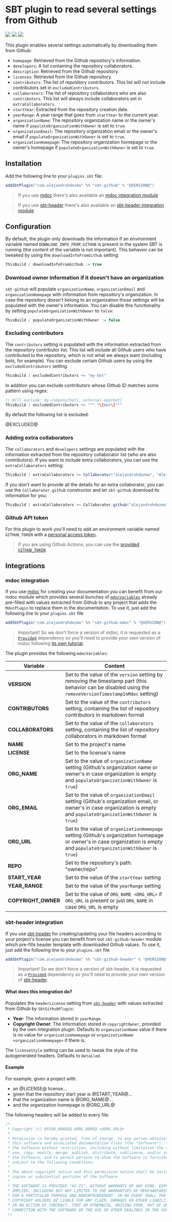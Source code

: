 # SBT plugin to read several settings from Github

[![][github-action-badge]][github-action] [![][maven-badge]][maven] [![][steward-badge]][steward] 

This plugin enables several settings automatically by downloading them from Github:

- `homepage`: Retrieved from the Github repository's information.
- `developers`: A list containing the repository collaborators.
- `description`: Retrieved from the Github repository.
- `licenses`: Retrieved from the Github repository.
- `contributors`: The list of repository contributors. This list will not include contributors set in `excludedContributors`.
- `collaborators`: The list of repository collaborators who are also `contributors`. This list will always include collaborators set in `extraCollaborators`.
- `startYear`: Extracted from the repository creation date.
- `yearRange`: A year range that goes from `startYear` to the current year.
- `organizationName`: The repository organization name or the owner's name if `populateOrganizationWithOwner` is set to `true`.
- `organizationEmail`: The repository organization email or the owner's email if `populateOrganizationWithOwner` is set to `true`. 
- `organizationHomepage`: The repository organization homepage or the owner's homepage if `populateOrganizationWithOwner` is set to `true`. 
  

## Installation

Add the following line to your `plugins.sbt` file:

```sbt
addSbtPlugin("com.alejandrohdezma" %% "sbt-github" % "@VERSION@")
```

> If you use [mdoc](https://scalameta.org/mdoc/) there's also available an [mdoc integration module](#mdoc-integration)

> If you use [sbt-header](https://github.com/sbt/sbt-header) there's also available an [sbt-header integration module](#sbt-header-integration)

## Configuration

By default, the plugin only downloads the information if an environment variable named `DOWNLOAD_INFO_FROM_GITHUB` is present in the system SBT is running (the content of the variable is not important). This behavior can be tweaked by using the `downloadInfoFromGithub` setting:

```sbt
ThisBuild / downloadInfoFromGithub := true
```

### Download owner information if it doesn't have an organization

`sbt-github` will populate `organizationName`, `organizationEmail` and `organizationHomepage` with information from repository's organization. In case the repository doesn't belong to an organization those settings will be populated with the owner's information. You can disable this functionality by setting `populateOrganizationWithOwner` to `false`:

```sbt
ThisBuild / populateOrganizationWithOwner := false
```

### Excluding contributors

The `contributors` setting is populated with the information extracted from the repository contributor list. This list will include all Github users who have contributed to the repository, which is not what we always want (including bots, for example). You can exclude certain Github users by using the `excludedContributors` setting.

```sbt
ThisBuild / excludedContributors += "my-bot"
```

In addition you can exclude contributors whose Github ID matches some pattern using regex:

```sbt
// Will exclude: my-company[bot], external-app[bot]
ThisBuild / excludedContributors += """.*\[bot\]"""
```

By default the following list is excluded:

@EXCLUDED@

### Adding extra collaborators

The `collaborators` and `developers` settings are populated with the information extracted from the repository collaborator list (who are also contributors). If you want to include extra collaborators, you can use the `extraCollaborators` setting: 

```sbt      
ThisBuild / extraCollaborators += Collaborator("alejandrohdezma", "Alejandro Hernández", "https://github.com/alejandrohdezma")
```

If you don't want to provide all the details for an extra collaborator, you can use the `Collaborator.github` constructor and let `sbt-github` download its information for you:

```sbt
ThisBuild / extraCollaborators += Collaborator.github("alejandrohdezma")
```

### Github API token

For this plugin to work you'll need to add an environment variable named `GITHUB_TOKEN` with a [personal access token](https://github.com/settings/tokens).

> If you are using Github Actions, you can use the [provided `GITHUB_TOKEN`](https://help.github.com/en/actions/configuring-and-managing-workflows/authenticating-with-the-github_token#about-the-github_token-secret).

## Integrations

### mdoc integration

If you use [mdoc](https://scalameta.org/mdoc/) for creating your documentation you can benefit from our mdoc module which provides several bunches of [`mdocVariables`](https://scalameta.org/mdoc/docs/installation.html#sbt) already pre-filled with values extracted from Github to any project that adds the `MdocPlugin` to replace them in the documentation. To use it, just add the following line to your `plugins.sbt` file

```sbt
addSbtPlugin("com.alejandrohdezma" %% "sbt-github-mdoc" % "@VERSION@")
```

> Important! So we don't force a version of mdoc, it is requested as a [`Provided`](https://maven.apache.org/guides/introduction/introduction-to-dependency-mechanism.html) dependency so you'll need to provide your own version of mdoc following [its own tutorial](https://scalameta.org/mdoc/docs/installation.html).

The plugin provides the following `mdocVariables`:

| Variable            | Content                                                                                                                                                                    |
|---------------------|----------------------------------------------------------------------------------------------------------------------------------------------------------------------------|
| **VERSION**         | Set to the value of the `version` setting by removing the timestamp part (this behavior can be disabled using the `removeVersionTimestampInMdoc` setting)                  |
| **CONTRIBUTORS**    | Set to the value of the `contributors` setting, containing the list of repository contributors in markdown format                                                          |
| **COLLABORATORS**   | Set to the value of the `collaborators` setting, containing the list of repository collaborators in markdown format                                                        |
| **NAME**            | Set to the project's name                                                                                                                                                  |
| **LICENSE**         | Set to the license's name                                                                                                                                                  |
| **ORG_NAME**        | Set to the value of `organizationName` setting (Github's organization name or owner's in case organization is empty and `populateOrganizationWithOwner` is `true`)         |
| **ORG_EMAIL**       | Set to the value of `organizationEmail` setting (Github's organization email, or owner's in case organization is empty and `populateOrganizationWithOwner` is `true`)      |
| **ORG_URL**         | Set to the value of `organizationHomepage` setting (Github's organization homepage or owner's in case organization is empty and `populateOrganizationWithOwner` is `true`) |
| **REPO**            | Set to the repository's path: "owner/repo"                                                                                                                                 |
| **START_YEAR**      | Set to the value of the `startYear` setting                                                                                                                                |
| **YEAR_RANGE**      | Set to the value of the `yearRange` setting                                                                                                                                |
| **COPYRIGHT_OWNER** | Set to the value of `ORG_NAME <ORG_URL>` if `ORG_URL` is present or just `ORG_NAME` in case `ORG_URL` is empty                                                             |

### sbt-header integration

If you use [sbt-header](https://github.com/sbt/sbt-header) for creating/updating your file headers according to your project's license you can benefit from our `sbt-github-header` module which pre-fills header template with downloaded Github values. To use it, just add the following line to your `plugins.sbt` file

```sbt
addSbtPlugin("com.alejandrohdezma" %% "sbt-github-header" % "@VERSION@")
```

> Important! So we don't force a version of sbt-header, it is requested as a [`Provided`](https://maven.apache.org/guides/introduction/introduction-to-dependency-mechanism.html) dependency so you'll need to provide your own version of [sbt-header](https://github.com/sbt/sbt-header).

#### What does this integration do?

Populates the `headerLicense` setting from [`sbt-header`](https://github.com/sbt/sbt-header) with values extracted from Github by `SbtGithubPlugin`:

- **Year**: The information stored in `yearRange`.
- **Copyright Owner**: The information stored in `copyrightOwner`, provided by the own integration
plugin. Defaults to `organizationName` value if there is no value for `organizationHomepage` or
`organizationName <organizationHomepage>` if there is.

The `licenseStyle` setting can be used to tweak the style of the autogenerated headers. Defaults to `Detailed`.

#### Example

For example, given a project with:

 - an @LICENSE@ license...
 - given that the repository start year is @START_YEAR@...
 - that the organization name is @ORG_NAME@...
 - and the organization homepage is @ORG_URL@
 
The following headers will be added to every file:

```scala
/*
 * Copyright (c) @YEAR_RANGE@ @ORG_NAME@ <@ORG_URL@>
 *
 * Permission is hereby granted, free of charge, to any person obtaining a copy of
 * this software and associated documentation files (the "Software"), to deal in
 * the Software without restriction, including without limitation the rights to
 * use, copy, modify, merge, publish, distribute, sublicense, and/or sell copies of
 * the Software, and to permit persons to whom the Software is furnished to do so,
 * subject to the following conditions:
 *
 * The above copyright notice and this permission notice shall be included in all
 * copies or substantial portions of the Software.
 *
 * THE SOFTWARE IS PROVIDED "AS IS", WITHOUT WARRANTY OF ANY KIND, EXPRESS OR
 * IMPLIED, INCLUDING BUT NOT LIMITED TO THE WARRANTIES OF MERCHANTABILITY, FITNESS
 * FOR A PARTICULAR PURPOSE AND NONINFRINGEMENT. IN NO EVENT SHALL THE AUTHORS OR
 * COPYRIGHT HOLDERS BE LIABLE FOR ANY CLAIM, DAMAGES OR OTHER LIABILITY, WHETHER
 * IN AN ACTION OF CONTRACT, TORT OR OTHERWISE, ARISING FROM, OUT OF OR IN
 * CONNECTION WITH THE SOFTWARE OR THE USE OR OTHER DEALINGS IN THE SOFTWARE.
 */
```

[github-action]: https://github.com/alejandrohdezma/sbt-github/actions
[github-action-badge]: https://img.shields.io/endpoint.svg?url=https%3A%2F%2Factions-badge.atrox.dev%2Falejandrohdezma%2Fsbt-github%2Fbadge%3Fref%3Dmaster&style=flat

[maven]: https://search.maven.org/search?q=g:%20com.alejandrohdezma%20AND%20a:sbt-github
[maven-badge]: https://maven-badges.herokuapp.com/maven-central/com.alejandrohdezma/sbt-github/badge.svg?kill_cache=1

[steward]: https://scala-steward.org
[steward-badge]: https://img.shields.io/badge/Scala_Steward-helping-brightgreen.svg?style=flat&logo=data:image/png;base64,iVBORw0KGgoAAAANSUhEUgAAAA4AAAAQCAMAAAARSr4IAAAAVFBMVEUAAACHjojlOy5NWlrKzcYRKjGFjIbp293YycuLa3pYY2LSqql4f3pCUFTgSjNodYRmcXUsPD/NTTbjRS+2jomhgnzNc223cGvZS0HaSD0XLjbaSjElhIr+AAAAAXRSTlMAQObYZgAAAHlJREFUCNdNyosOwyAIhWHAQS1Vt7a77/3fcxxdmv0xwmckutAR1nkm4ggbyEcg/wWmlGLDAA3oL50xi6fk5ffZ3E2E3QfZDCcCN2YtbEWZt+Drc6u6rlqv7Uk0LdKqqr5rk2UCRXOk0vmQKGfc94nOJyQjouF9H/wCc9gECEYfONoAAAAASUVORK5CYII=
